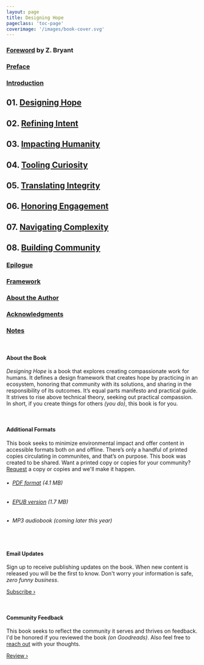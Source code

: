 ```yaml
---
layout: page
title: Designing Hope
pageclass: 'toc-page'
coverimage: '/images/book-cover.svg'
---
```


<div class="toc" markdown="1">

### <a href="/foreword">Foreword</a> by Z. Bryant

### <a href="/preface">Preface</a>

### <a href="/introduction">Introduction</a>

## 01. <a href="/chapter-1">Designing Hope</a>

## 02. <a href="/chapter-2">Refining Intent</a>

## 03. <a href="/chapter-3">Impacting Humanity</a>

## 04. <a href="/chapter-4">Tooling Curiosity</a>

## 05. <a href="/chapter-5">Translating Integrity</a>

## 06. <a href="/chapter-6">Honoring Engagement</a>

## 07. <a href="/chapter-7">Navigating Complexity</a>

## 08. <a href="/chapter-8">Building Community</a>

### <a href="/epilogue">Epilogue</a>

### <a href="/framework">Framework</a>

### <a href="/author">About the Author</a>

### <a href="/acknowledgments">Acknowledgments</a>

### <a href="/notes">Notes</a>

<br/>

#### About the Book

_Designing Hope_ is a book that explores creating compassionate work for humans. It defines a design framework that creates hope by practicing in an ecosystem, honoring that community with its solutions, and sharing in the responsibility of its outcomes. It’s equal parts manifesto and practical guide. It strives to rise above technical theory, seeking out practical compassion. In short, if you create things for others _(you do)_, this book is for you.

<br/>

#### Additional Formats

This book seeks to minimize environmental impact and offer content in accessible formats both on and offline. There’s only a handful of printed copies circulating in communites, and that’s on purpose. This book was created to be shared. Want a printed copy or copies for your community? <a href="https://forms.gle/MLsNfY6AZ4gTZ9QK7">Request</a> a copy or copies and we'll make it happen.

###### &bull;&nbsp;&nbsp;<a href="/downloads/designinghope.pdf" download="designinghope.pdf" class="resource-link">PDF format</a> (4.1 MB)<br/>
###### &bull;&nbsp;&nbsp;<a href="/downloads/designinghope.epub" download="designinghope.epub" class="resource-link">EPUB version</a> (1.7 MB)<br/>
###### &bull;&nbsp;&nbsp;MP3 audiobook (coming later this year)

<br/>

#### Email Updates

Sign up to receive publishing updates on the book. When new content is released you will be the first to know. Don't worry your information is safe, _zero funny business_.

<a href="http://eepurl.com/hthIUX" class="btn">Subscribe &rsaquo;</a>

<br/>

#### Community Feedback

This book seeks to reflect the community it serves and thrives on feedback. I'd be honored if you reviewed the book _(on Goodreads)_. Also feel free to <a href="mailto:info@hopeful.design">reach out</a> with your thoughts.

<a href="https://www.goodreads.com/book/show/56139631-designing-hope" class="btn">Review &rsaquo;</a>

</div>
